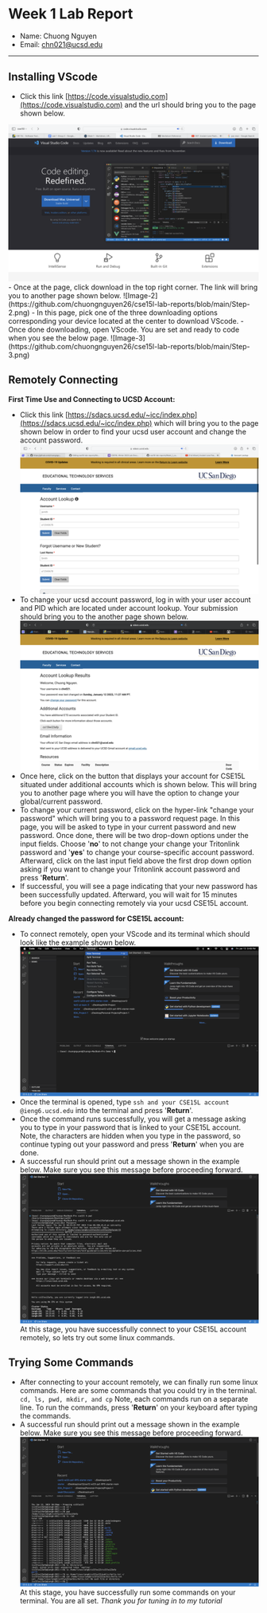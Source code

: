 # Week 1 Lab Report

- Name: Chuong Nguyen
- Email: chn021@ucsd.edu

---

## Installing VScode

- Click this link [https://code.visualstudio.com](https://code.visualstudio.com) and the url should bring you to the page shown below.
<!-- ![Image-1](https://github.com/chuongnguyen26/cse15l-lab-reports/blob/main/Step-1.png) -->
<img src="https://github.com/chuongnguyen26/cse15l-lab-reports/blob/main/Step-1.png" alt="Image-1">
- Once at the page, click download in the top right corner. The link will bring you to another page shown below.
![Image-2](https://github.com/chuongnguyen26/cse15l-lab-reports/blob/main/Step-2.png)
- In this page, pick one of the three downloading options corresponding your device located at the center to download VScode.
- Once done downloading, open VScode. You are set and ready to code when you see the below page.
![Image-3](https://github.com/chuongnguyen26/cse15l-lab-reports/blob/main/Step-3.png)

## Remotely Connecting

**First Time Use and Connecting to UCSD Account:**
- Click this link [https://sdacs.ucsd.edu/~icc/index.php](https://sdacs.ucsd.edu/~icc/index.php) which will bring you to the page shown below in order to find your ucsd user account and change the account password.
![Image_4](https://github.com/chuongnguyen26/cse15l-lab-reports/blob/main/Step-6.png)
- To change your ucsd account password, log in with your user account and PID which are located under account lookup. Your submission should bring you to the another page shown below.
![Image-5](https://github.com/chuongnguyen26/cse15l-lab-reports/blob/main/Step-7.png)
- Once here, click on the button that displays your account for CSE15L situated under additional accounts which is shown below. This will bring you to another page where you will have the option to change your global/current password.
- To change your current password, click on the hyper-link "change your password" which will bring you to a password request page. In this page, you will be asked to type in your current password and new password. Once done, there will be two drop-down options under the input fields. Choose '**no**' to not change your change your Tritonlink password and '**yes**' to change your course-specific account password. Afterward, click on the last input field above the first drop down option asking if you want to change your Tritonlink account password and press '**Return**'.
- If successful, you will see a page indicating that your new password has been successfully updated. Afterward, you will wait for 15 minutes before you begin connecting remotely via your ucsd CSE15L account.

**Already changed the password for CSE15L account:** 
- To connect remotely, open your VScode and its terminal which should look like the example shown below.
![Image_6](https://github.com/chuongnguyen26/cse15l-lab-reports/blob/main/Step-8.png)
- Once the terminal is opened, type ```ssh and your CSE15L account @ieng6.ucsd.edu``` into the terminal and press '**Return**'.
- Once the command runs successfully, you will get a message asking you to type in your password that is linked to your CSE15L account. Note, the characters are hidden when you type in the password, so continue typing out your password and press '**Return**' when you are done.
- A successful run should print out a message shown in the example below. Make sure you see this message before proceeding forward.
![Image_7](https://github.com/chuongnguyen26/cse15l-lab-reports/blob/main/Step-4.png)
At this stage, you have successfully connect to your CSE15L account remotely, so lets try out some linux commands.

## Trying Some Commands
- After connecting to your account remotely, we can finally run some linux commands. Here are some commands that you could try in the terminal. ```cd, ls, pwd, mkdir, and cp``` Note, each commands run on a separate line. To run the commands, press '**Return**' on your keyboard after typing the commands. 
- A successful run should print out a message shown in the example below. Make sure you see this message before proceeding forward.
![Image_8](https://github.com/chuongnguyen26/cse15l-lab-reports/blob/main/Step-5.png)
At this stage, you have successfully run some commands on your terminal. You are all set. *Thank you for tuning in to my tutorial*

